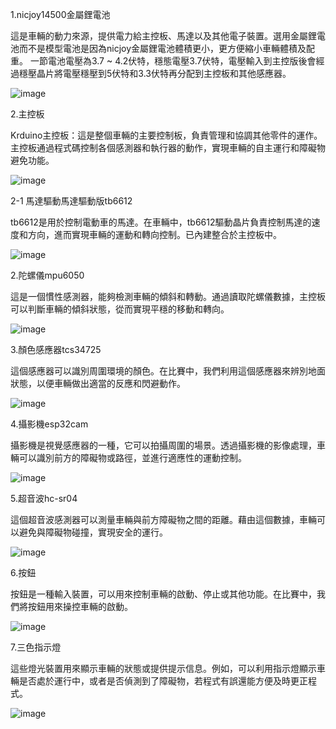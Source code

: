 1.nicjoy14500金屬鋰電池

這是車輛的動力來源，提供電力給主控板、馬達以及其他電子裝置。選用金屬鋰電池而不是模型電池是因為nicjoy金屬鋰電池體積更小，更方便縮小車輛體積及配重。
一節電池電壓為3.7 ~ 4.2伏特，穩態電壓3.7伏特，電壓輸入到主控版後會經過穩壓晶片將電壓穩壓到5伏特和3.3伏特再分配到主控板和其他感應器。

![image](電池.jpeg)

2.主控板

Krduino主控板：這是整個車輛的主要控制板，負責管理和協調其他零件的運作。主控板通過程式碼控制各個感測器和執行器的動作，實現車輛的自主運行和障礙物避免功能。

![image](Krduino.jpg)

   2-1 馬達驅動馬達驅動版tb6612

   tb6612是用於控制電動車的馬達。在車輛中，tb6612驅動晶片負責控制馬達的速度和方向，進而實現車輛的運動和轉向控制。已內建整合於主控板中。

   ![image](ttb6612.jpg)

2.陀螺儀mpu6050

這是一個慣性感測器，能夠檢測車輛的傾斜和轉動。通過讀取陀螺儀數據，主控板可以判斷車輛的傾斜狀態，從而實現平穩的移動和轉向。

![image](mpu6050.jpg)

3.顏色感應器tcs34725

這個感應器可以識別周圍環境的顏色。在比賽中，我們利用這個感應器來辨別地面狀態，以便車輛做出適當的反應和閃避動作。

![image](TCS34725.jpg)

4.攝影機esp32cam

攝影機是視覺感應器的一種，它可以拍攝周圍的場景。透過攝影機的影像處理，車輛可以識別前方的障礙物或路徑，並進行適應性的運動控制。

![image](esp32cam.jpg)

5.超音波hc-sr04

這個超音波感測器可以測量車輛與前方障礙物之間的距離。藉由這個數據，車輛可以避免與障礙物碰撞，實現安全的運行。

![image](hc-sr04.jpg)

6.按鈕

按鈕是一種輸入裝置，可以用來控制車輛的啟動、停止或其他功能。在比賽中，我們將按鈕用來操控車輛的啟動。

![image](按鈕.jpg)

7.三色指示燈

這些燈光裝置用來顯示車輛的狀態或提供提示信息。例如，可以利用指示燈顯示車輛是否處於運行中，或者是否偵測到了障礙物，若程式有誤還能方便及時更正程式。

![image](燈.jpg)
